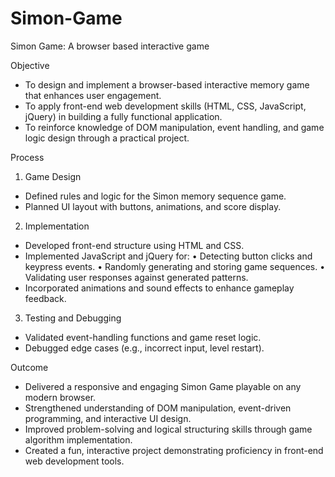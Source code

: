# Simon-Game
Simon Game: A browser based interactive game

Objective
- To design and implement a browser-based interactive memory game that enhances user engagement.
- To apply front-end web development skills (HTML, CSS, JavaScript, jQuery) in building a fully functional application.
- To reinforce knowledge of DOM manipulation, event handling, and game logic design through a practical project.

Process
1. Game Design
- Defined rules and logic for the Simon memory sequence game.
- Planned UI layout with buttons, animations, and score display.
2. Implementation
- Developed front-end structure using HTML and CSS.
- Implemented JavaScript and jQuery for:
• Detecting button clicks and keypress events.
• Randomly generating and storing game sequences.
• Validating user responses against generated patterns.
- Incorporated animations and sound effects to enhance gameplay feedback.
3. Testing and Debugging
- Validated event-handling functions and game reset logic.
- Debugged edge cases (e.g., incorrect input, level restart).
  
Outcome
- Delivered a responsive and engaging Simon Game playable on any modern browser.
- Strengthened understanding of DOM manipulation, event-driven programming, and interactive UI design.
- Improved problem-solving and logical structuring skills through game algorithm implementation.
- Created a fun, interactive project demonstrating proficiency in front-end web development tools.
